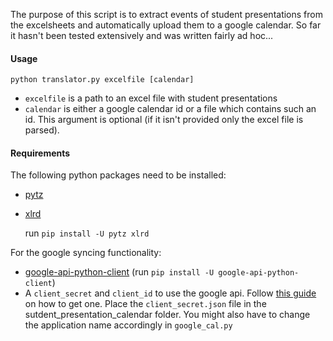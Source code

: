 The purpose of this script is to extract events of student presentations from the excelsheets and automatically upload them to a google calendar.
So far it hasn't been tested extensively and was written fairly ad hoc...


#### Usage

```
python translator.py excelfile [calendar]
```

 - `excelfile` is a path to an excel file with student presentations
 - `calendar` is either a google calendar id or a file which contains such an id. This argument is optional (if it isn't provided only the excel file is parsed).
 
#### Requirements
 
The following python packages need to be installed:
- [pytz](http://pytz.sourceforge.net/)
- [xlrd](https://github.com/python-excel/xlrd)

  run `pip install -U pytz xlrd`

For the google syncing functionality: 
- [google-api-python-client](https://developers.google.com/api-client-library/python/start/installation) (run `pip install -U google-api-python-client`)
- A `client_secret` and `client_id` to use the google api. Follow [this guide](https://developers.google.com/google-apps/calendar/quickstart/python) on how to get one. 
  Place the `client_secret.json` file in the sutdent_presentation_calendar folder. You might also have to change the application name accordingly in `google_cal.py`


